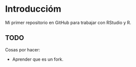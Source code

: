 # Introduccióm
Mi primer repositorio en GitHub para trabajar con RStudio y R.


## TODO

Cosas por hacer:
- Aprender que es un fork.
